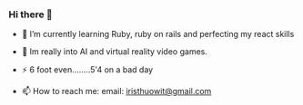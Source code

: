 ### Hi there 👋


- 🌱 I’m currently learning Ruby, ruby on rails and perfecting my react skills
- 🧿 Im really into AI and virtual reality video games.
- ⚡ 6 foot even........5'4 on a bad day






- 📫 How to reach me: email: iristhuowit@gmail.com
